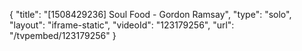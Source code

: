 {
    "title": "[1508429236] Soul Food - Gordon Ramsay",
    "type": "solo",
    "layout": "iframe-static",
    "videoId": "123179256",
    "url": "\/tvpembed\/123179256"
}